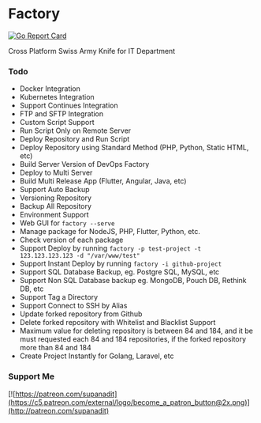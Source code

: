 # Factory

[![Go Report Card](https://goreportcard.com/badge/github.com/supanadit/factory)](https://goreportcard.com/report/github.com/supanadit/factory)

Cross Platform Swiss Army Knife for IT Department

### Todo
- Docker Integration
- Kubernetes Integration
- Support Continues Integration
- FTP and SFTP Integration
- Custom Script Support
- Run Script Only on Remote Server
- Deploy Repository and Run Script
- Deploy Repository using Standard Method (PHP, Python, Static HTML, etc)
- Build Server Version of DevOps Factory
- Deploy to Multi Server
- Build Multi Release App (Flutter, Angular, Java, etc)
- Support Auto Backup
- Versioning Repository
- Backup All Repository
- Environment Support
- Web GUI for `factory --serve`
- Manage package for NodeJS, PHP, Flutter, Python, etc.
- Check version of each package
- Support Deploy by running `factory -p test-project -t 123.123.123.123 -d "/var/www/test"`
- Support Instant Deploy by running `factory -i github-project`
- Support SQL Database Backup, eg. Postgre SQL, MySQL, etc
- Support Non SQL Database backup eg. MongoDB, Pouch DB, Rethink DB, etc
- Support Tag a Directory
- Support Connect to SSH by Alias
- Update forked repository from Github
- Delete forked repository with Whitelist and Blacklist Support
- Maximum value for deleting repository is between 84 and 184, and it be must requested each 84 and 184 repositories, if the forked repository more than 84 and 184
- Create Project Instantly for Golang, Laravel, etc

### Support Me
[![https://patreon.com/supanadit](https://c5.patreon.com/external/logo/become_a_patron_button@2x.png)](http://patreon.com/supanadit)
